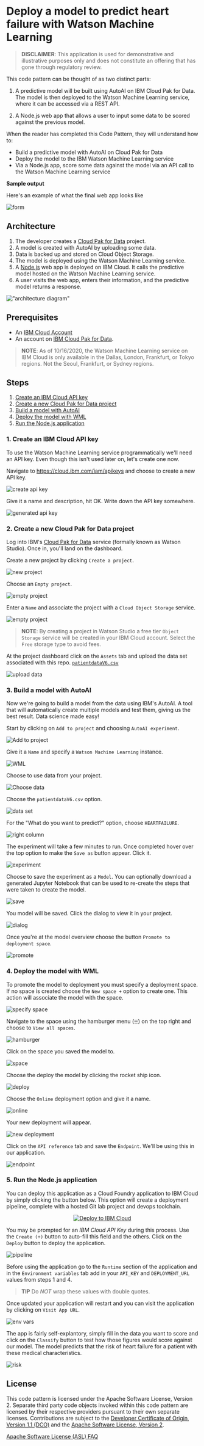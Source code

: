 # Deploy a model to predict heart failure with Watson Machine Learning

> **DISCLAIMER**: This application is used for demonstrative and illustrative purposes only and does not constitute an offering that has gone through regulatory review.

This code pattern can be thought of as two distinct parts:

1. A predictive model will be built using AutoAI on IBM Cloud Pak for Data. The model is then deployed to the Watson Machine Learning service, where it can be accessed via a REST API.

2. A Node.js web app that allows a user to input some data to be scored against the previous model.

When the reader has completed this Code Pattern, they will understand how to:

* Build a predictive model with AutoAI on Cloud Pak for Data
* Deploy the model to the IBM Watson Machine Learning service
* Via a Node.js app, score some data against the model via an API call to the Watson Machine Learning service

**Sample output**

Here's an example of what the final web app looks like

![form](doc/images/application.png)

## Architecture

1. The developer creates a [Cloud Pak for Data](https://www.ibm.com/cloud/watson-studio) project.
1. A model is created with AutoAI by uploading some data.
1. Data is backed up and stored on Cloud Object Storage.
1. The model is deployed using the Watson Machine Learning service.
1. A [Node.js](https://nodejs.org/) web app is deployed on IBM Cloud. It calls the predictive model hosted on the Watson Machine Learning service.
1. A user visits the web app, enters their information, and the predictive model returns a response.

!["architecture diagram"](doc/images/architecture.png)

## Prerequisites

* An [IBM Cloud Account](https://cloud.ibm.com)
* An account on [IBM Cloud Pak for Data](https://dataplatform.cloud.ibm.com/).

> **NOTE**: As of 10/16/2020, the Watson Machine Learning service on IBM Cloud is only available in the Dallas, London, Frankfurt, or Tokyo regions. Not the Seoul, Frankfurt, or Sydney regions.

## Steps

1. [Create an IBM Cloud API key](#1-create-an-ibm-cloud-api-key)
1. [Create a new Cloud Pak for Data project](#2-create-a-new-cloud-pak-for-data-project)
1. [Build a model with AutoAI](#3-build-a-model-with-autoai)
1. [Deploy the model with WML](#4-deploy-the-model-with-wml)
1. [Run the Node.js application](#5-the-client-side)

### 1. Create an IBM Cloud API key

To use the Watson Machine Learning service programmatically we'll need an API key. Even though this isn't used later on, let's create one now.

Navigate to <https://cloud.ibm.com/iam/apikeys> and choose to create a new API key.

![create api key](doc/images/api-1.png)

Give it a name and description, hit OK. Write down the API key somewhere.

![generated api key](doc/images/api-2.png)

### 2. Create a new Cloud Pak for Data project

Log into IBM's [Cloud Pak for Data](https://dataplatform.cloud.ibm.com) service (formally known as Watson Studio). Once in, you'll land on the dashboard.

Create a new project by clicking `Create a project`.

![new project](doc/images/cp4d.png)

Choose an `Empty project`.

![empty project](doc/images/pro-1.png)

Enter a `Name` and associate the project with a `Cloud Object Storage` service.

![empty project](doc/images/pro-2.png)

> **NOTE**: By creating a project in Watson Studio a free tier `Object Storage` service will be created in your IBM Cloud account. Select the `Free` storage type to avoid fees.

At the project dashboard click on the `Assets` tab and upload the data set associated with this repo. [`patientdataV6.csv`](https://raw.githubusercontent.com/IBM/predictive-model-on-watson-ml/master/data/patientdataV6.csv)

![upload data](doc/images/pro-3.png)

### 3. Build a model with AutoAI

Now we're going to build a model from the data using IBM's AutoAI. A tool that will automatically create multiple models and test them, giving us the best result. Data science made easy!

Start by clicking on `Add to project` and choosing `AutoAI experiment`.

![Add to project](doc/images/auto-1.png)

Give it a `Name` and specify a `Watson Machine Learning` instance.

![WML](doc/images/auto-2.png)

Choose to use data from your project.

![Choose data](doc/images/auto-3.png)

Choose the `patientdataV6.csv` option.

![data set](doc/images/auto-4.png)

For the "What do you want to predict?" option, choose `HEARTFAILURE`.

![right column](doc/images/auto-5.png)

The experiment will take a few minutes to run. Once completed hover over the top option to make the `Save as` button appear. Click it.

![experiment](doc/images/auto-6.png)

Choose to save the experiment as a `Model`. You can optionally download a generated Jupyter Notebook that can be used to re-create the steps that were taken to create the model.

![save](doc/images/auto-7.png)

You model will be saved. Click the dialog to view it in your project.

![dialog](doc/images/auto-8.png)

Once you're at the model overview choose the button `Promote to deployment space`.

![promote](doc/images/auto-9.png)

### 4. Deploy the model with WML

To promote the model to deployment you must specify a deployment space. If no space is created choose the `New space +` option to create one. This action will associate the model with the space.

![specify space](doc/images/deploy-1.png)

Navigate to the space using the hamburger menu (`☰`) on the top right and choose to `View all spaces`.

![hamburger](doc/images/deploy-2.png)

Click on the space you saved the model to.

![space](doc/images/deploy-3.png)

Choose the deploy the model by clicking the rocket ship icon.

![deploy](doc/images/deploy-4.png)

Choose the `Online` deployment option and give it a name.

![online](doc/images/deploy-5.png)

Your new deployment will appear.

![new deployment](doc/images/deploy-6.png)

Click on the `API reference` tab and save the `Endpoint`. We'll be using this in our application.

![endpoint](doc/images/deploy-7.png)

### 5. Run the Node.js application

You can deploy this application as a Cloud Foundry application to IBM Cloud by simply clicking the button below. This option will create a deployment pipeline, complete with a hosted Git lab project and devops toolchain.

<p align="center">
    <a href="https://cloud.ibm.com/devops/setup/deploy?repository=https://github.com/IBM/predictive-model-on-watson-ml">
    <img src="https://cloud.ibm.com/devops/setup/deploy/button_x2.png" alt="Deploy to IBM Cloud">
    </a>
</p>

You may be prompted for an *IBM Cloud API Key* during this process. Use the `Create (+)` button to auto-fill this field and the others. Click on the `Deploy` button to deploy the application.

![pipeline](doc/images/cf-1.png)

Before using the application go to the `Runtime` section of the application and in the `Environment variables` tab add in your `API_KEY` and `DEPLOYMENT_URL` values from steps 1 and 4.

> **TIP** Do *NOT* wrap these values with double quotes.

Once updated your application will restart and you can visit the application by clicking on `Visit App URL`.

![env vars](doc/images/cf-2.png)

The app is fairly self-explantory, simply fill in the data you want to score and click on the `Classify` button to test how those figures would score against our model. The model predicts that the risk of heart failure for a patient with these medical characteristics.

![risk](doc/images/application.png)

## License

This code pattern is licensed under the Apache Software License, Version 2.  Separate third party code objects invoked within this code pattern are licensed by their respective providers pursuant to their own separate licenses. Contributions are subject to the [Developer Certificate of Origin, Version 1.1 (DCO)](https://developercertificate.org/) and the [Apache Software License, Version 2](http://www.apache.org/licenses/LICENSE-2.0.txt).

[Apache Software License (ASL) FAQ](http://www.apache.org/foundation/license-faq.html#WhatDoesItMEAN)
